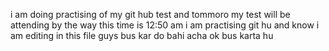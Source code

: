 i am doing practising of my git hub test
and tommoro my test will be attending
by the way this time is 12:50 am i am practising git hu
and know i am editing in this file guys
bus kar do bahi
acha ok bus karta hu